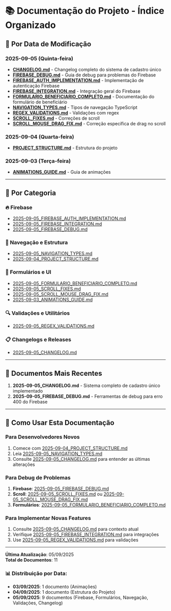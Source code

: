# 📚 Documentação do Projeto - Índice Organizado

## 📅 Por Data de Modificação

### 2025-09-05 (Quinta-feira)
- **[CHANGELOG.md](./2025-09-05_CHANGELOG.md)** - Changelog completo do sistema de cadastro único
- **[FIREBASE_DEBUG.md](./2025-09-05_FIREBASE_DEBUG.md)** - Guia de debug para problemas do Firebase
- **[FIREBASE_AUTH_IMPLEMENTATION.md](./2025-09-05_FIREBASE_AUTH_IMPLEMENTATION.md)** - Implementação de autenticação Firebase
- **[FIREBASE_INTEGRATION.md](./2025-09-05_FIREBASE_INTEGRATION.md)** - Integração geral do Firebase
- **[FORMULARIO_BENEFICIARIO_COMPLETO.md](./2025-09-05_FORMULARIO_BENEFICIARIO_COMPLETO.md)** - Documentação do formulário de beneficiário
- **[NAVIGATION_TYPES.md](./2025-09-05_NAVIGATION_TYPES.md)** - Tipos de navegação TypeScript
- **[REGEX_VALIDATIONS.md](./2025-09-05_REGEX_VALIDATIONS.md)** - Validações com regex
- **[SCROLL_FIXES.md](./2025-09-05_SCROLL_FIXES.md)** - Correções de scroll
- **[SCROLL_MOUSE_DRAG_FIX.md](./2025-09-05_SCROLL_MOUSE_DRAG_FIX.md)** - Correção específica de drag no scroll

### 2025-09-04 (Quarta-feira)
- **[PROJECT_STRUCTURE.md](./2025-09-04_PROJECT_STRUCTURE.md)** - Estrutura do projeto

### 2025-09-03 (Terça-feira)
- **[ANIMATIONS_GUIDE.md](./2025-09-03_ANIMATIONS_GUIDE.md)** - Guia de animações

---

## 📂 Por Categoria

### 🔥 Firebase
- [2025-09-05_FIREBASE_AUTH_IMPLEMENTATION.md](./2025-09-05_FIREBASE_AUTH_IMPLEMENTATION.md)
- [2025-09-05_FIREBASE_INTEGRATION.md](./2025-09-05_FIREBASE_INTEGRATION.md)
- [2025-09-05_FIREBASE_DEBUG.md](./2025-09-05_FIREBASE_DEBUG.md)

### 🧭 Navegação e Estrutura
- [2025-09-05_NAVIGATION_TYPES.md](./2025-09-05_NAVIGATION_TYPES.md)
- [2025-09-04_PROJECT_STRUCTURE.md](./2025-09-04_PROJECT_STRUCTURE.md)

### 📝 Formulários e UI
- [2025-09-05_FORMULARIO_BENEFICIARIO_COMPLETO.md](./2025-09-05_FORMULARIO_BENEFICIARIO_COMPLETO.md)
- [2025-09-05_SCROLL_FIXES.md](./2025-09-05_SCROLL_FIXES.md)
- [2025-09-05_SCROLL_MOUSE_DRAG_FIX.md](./2025-09-05_SCROLL_MOUSE_DRAG_FIX.md)
- [2025-09-03_ANIMATIONS_GUIDE.md](./2025-09-03_ANIMATIONS_GUIDE.md)

### 🔍 Validações e Utilitários
- [2025-09-05_REGEX_VALIDATIONS.md](./2025-09-05_REGEX_VALIDATIONS.md)

### 📋 Changelogs e Releases
- [2025-09-05_CHANGELOG.md](./2025-09-05_CHANGELOG.md)

---

## 🚀 Documentos Mais Recentes

1. **2025-09-05_CHANGELOG.md** - Sistema completo de cadastro único implementado
2. **2025-09-05_FIREBASE_DEBUG.md** - Ferramentas de debug para erro 400 do Firebase

---

## 📖 Como Usar Esta Documentação

### Para Desenvolvedores Novos
1. Comece com [2025-09-04_PROJECT_STRUCTURE.md](./2025-09-04_PROJECT_STRUCTURE.md)
2. Leia [2025-09-05_NAVIGATION_TYPES.md](./2025-09-05_NAVIGATION_TYPES.md)
3. Consulte [2025-09-05_CHANGELOG.md](./2025-09-05_CHANGELOG.md) para entender as últimas alterações

### Para Debug de Problemas
1. **Firebase**: [2025-09-05_FIREBASE_DEBUG.md](./2025-09-05_FIREBASE_DEBUG.md)
2. **Scroll**: [2025-09-05_SCROLL_FIXES.md](./2025-09-05_SCROLL_FIXES.md) ou [2025-09-05_SCROLL_MOUSE_DRAG_FIX.md](./2025-09-05_SCROLL_MOUSE_DRAG_FIX.md)
3. **Formulários**: [2025-09-05_FORMULARIO_BENEFICIARIO_COMPLETO.md](./2025-09-05_FORMULARIO_BENEFICIARIO_COMPLETO.md)

### Para Implementar Novas Features
1. Consulte [2025-09-05_CHANGELOG.md](./2025-09-05_CHANGELOG.md) para contexto atual
2. Verifique [2025-09-05_FIREBASE_INTEGRATION.md](./2025-09-05_FIREBASE_INTEGRATION.md) para integrações
3. Use [2025-09-05_REGEX_VALIDATIONS.md](./2025-09-05_REGEX_VALIDATIONS.md) para validações

---

**Última Atualização**: 05/09/2025  
**Total de Documentos**: 11

### 📊 Distribuição por Data:
- **03/09/2025**: 1 documento (Animações)
- **04/09/2025**: 1 documento (Estrutura do Projeto) 
- **05/09/2025**: 9 documentos (Firebase, Formulários, Navegação, Validações, Changelog)
